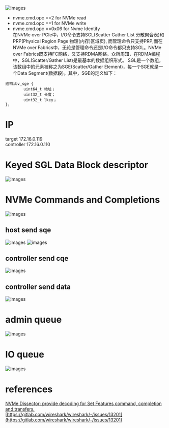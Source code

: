 
![images](../../pic/proto2.png)
 + nvme.cmd.opc ==2 for NVMe read   
 + nvme.cmd.opc ==1 for NVMe write   
 + nvme.cmd.opc ==0x06 for Nvme Identify   
在NVMe over PCIe中，I/O命令支持SGL(Scatter Gather List 分散聚合表)和PRP(Physical Region Page 物理(内存)区域页), 而管理命令只支持PRP;而在NVMe over Fabrics中，无论是管理命令还是I/O命令都只支持SGL。NVMe over Fabrics既支持FC网络，又支持RDMA网络。众所周知，在RDMA编程中，SGL(Scatter/Gather List)是最基本的数据组织形式。 SGL是一个数组，该数组中的元素被称之为SGE(Scatter/Gather Element)，每一个SGE就是一个Data Segment(数据段)。其中，SGE的定义如下：
```
结构ibv_sge {
        uint64_t 地址；
        uint32_t 长度；
        uint32_t lkey；
};
```
# IP

target 172.16.0.119   
controller 172.16.0.110  
#  Keyed SGL Data Block descriptor
 ![images](../../pic/proto10.png)
#  NVMe Commands and Completions
 ![images](../../pic/proto7.png)
## host send sqe
 ![images](../../pic/proto5.png)
  ![images](../../pic/cap1.png)
## controller send cqe
 ![images](../../pic/proto6.png)
 
## controller send data
 ![images](../../pic/proto8.png)
#  admin queue
 
![images](../../pic/proto3.png)

#  IO queue
 
![images](../../pic/proto4.png)
# references
[NVMe Dissector: provide decoding for Set Features command, completion and transfers.](https://gitlab.com/wireshark/wireshark/-/issues/17407   )  
[https://gitlab.com/wireshark/wireshark/-/issues/13201](https://gitlab.com/wireshark/wireshark/-/issues/13201)